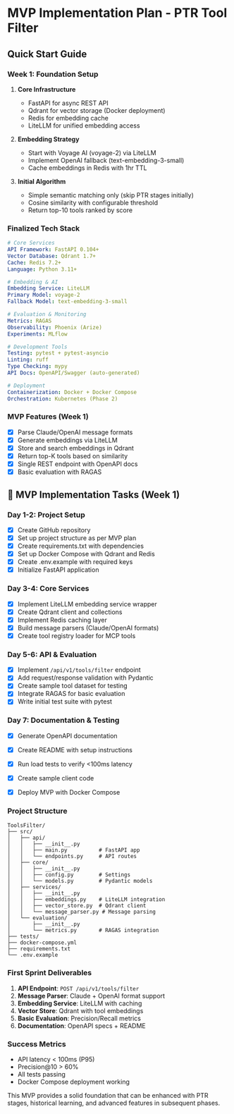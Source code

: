 # MVP Implementation Plan - PTR Tool Filter

## Quick Start Guide

### Week 1: Foundation Setup
1. **Core Infrastructure**
   - FastAPI for async REST API
   - Qdrant for vector storage (Docker deployment)
   - Redis for embedding cache
   - LiteLLM for unified embedding access

2. **Embedding Strategy**
   - Start with Voyage AI (voyage-2) via LiteLLM
   - Implement OpenAI fallback (text-embedding-3-small)
   - Cache embeddings in Redis with 1hr TTL

3. **Initial Algorithm**
   - Simple semantic matching only (skip PTR stages initially)
   - Cosine similarity with configurable threshold
   - Return top-10 tools ranked by score

### Finalized Tech Stack
```yaml
# Core Services
API Framework: FastAPI 0.104+
Vector Database: Qdrant 1.7+
Cache: Redis 7.2+
Language: Python 3.11+

# Embedding & AI
Embedding Service: LiteLLM
Primary Model: voyage-2
Fallback Model: text-embedding-3-small

# Evaluation & Monitoring
Metrics: RAGAS
Observability: Phoenix (Arize)
Experiments: MLflow

# Development Tools
Testing: pytest + pytest-asyncio
Linting: ruff
Type Checking: mypy
API Docs: OpenAPI/Swagger (auto-generated)

# Deployment
Containerization: Docker + Docker Compose
Orchestration: Kubernetes (Phase 2)
```

### MVP Features (Week 1)
- [x] Parse Claude/OpenAI message formats
- [x] Generate embeddings via LiteLLM
- [x] Store and search embeddings in Qdrant
- [x] Return top-K tools based on similarity
- [x] Single REST endpoint with OpenAPI docs
- [x] Basic evaluation with RAGAS

## 🚀 MVP Implementation Tasks (Week 1)

### Day 1-2: Project Setup
- [x] Create GitHub repository
- [x] Set up project structure as per MVP plan
- [x] Create requirements.txt with dependencies
- [x] Set up Docker Compose with Qdrant and Redis
- [x] Create .env.example with required keys
- [x] Initialize FastAPI application

### Day 3-4: Core Services
- [x] Implement LiteLLM embedding service wrapper
- [x] Create Qdrant client and collections
- [x] Implement Redis caching layer
- [x] Build message parsers (Claude/OpenAI formats)
- [x] Create tool registry loader for MCP tools

### Day 5-6: API & Evaluation
- [x] Implement `/api/v1/tools/filter` endpoint
- [x] Add request/response validation with Pydantic
- [x] Create sample tool dataset for testing
- [x] Integrate RAGAS for basic evaluation
- [x] Write initial test suite with pytest

### Day 7: Documentation & Testing
- [x] Generate OpenAPI documentation
- [x] Create README with setup instructions
- [x] Run load tests to verify <100ms latency
- [x] Create sample client code
- [x] Deploy MVP with Docker Compose


### Project Structure
```
ToolsFilter/
├── src/
│   ├── api/
│   │   ├── __init__.py
│   │   ├── main.py          # FastAPI app
│   │   └── endpoints.py     # API routes
│   ├── core/
│   │   ├── __init__.py
│   │   ├── config.py        # Settings
│   │   └── models.py        # Pydantic models
│   ├── services/
│   │   ├── __init__.py
│   │   ├── embeddings.py    # LiteLLM integration
│   │   ├── vector_store.py  # Qdrant client
│   │   └── message_parser.py # Message parsing
│   └── evaluation/
│       ├── __init__.py
│       └── metrics.py       # RAGAS integration
├── tests/
├── docker-compose.yml
├── requirements.txt
└── .env.example
```

### First Sprint Deliverables
1. **API Endpoint**: `POST /api/v1/tools/filter`
2. **Message Parser**: Claude + OpenAI format support
3. **Embedding Service**: LiteLLM with caching
4. **Vector Store**: Qdrant with tool embeddings
5. **Basic Evaluation**: Precision/Recall metrics
6. **Documentation**: OpenAPI specs + README

### Success Metrics
- API latency < 100ms (P95)
- Precision@10 > 60%
- All tests passing
- Docker Compose deployment working

This MVP provides a solid foundation that can be enhanced with PTR stages, historical learning, and advanced features in subsequent phases.
